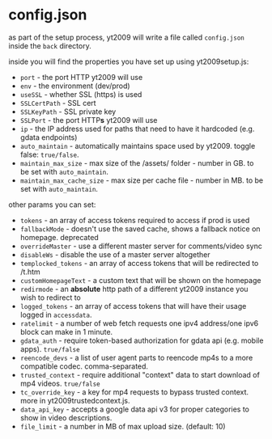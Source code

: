 # config.json

as part of the setup process, yt2009 will write a file called `config.json` inside the `back` directory.

inside you will find the properties you have set up using yt2009setup.js:

- `port` - the port HTTP yt2009 will use
- `env` - the environment (dev/prod)
- `useSSL` - whether SSL (https) is used
- `SSLCertPath` - SSL cert
- `SSLKeyPath` - SSL private key
- `SSLPort` - the port HTTP**s** yt2009 will use
- `ip` - the IP address used for paths that need to have it hardcoded (e.g. gdata endpoints)
- `auto_maintain` - automatically maintains space used by yt2009. toggle false: `true/false`.
- `maintain_max_size` - max size of the /assets/ folder - number in GB. to be set with `auto_maintain`.
- `maintain_max_cache_size` - max size per cache file - number in MB. to be set with `auto_maintain`.

other params you can set:

- `tokens` - an array of access tokens required to access if prod is used
- `fallbackMode` - doesn't use the saved cache, shows a fallback notice on homepage. deprecated
- `overrideMaster` - use a different master server for comments/video sync
- `disableWs` - disable the use of a master server altogether
- `templocked_tokens` - an array of access tokens that will be redirected to /t.htm
- `customHomepageText` - a custom text that will be shown on the homepage
- `redirmode` - an **absolute** http path of a different yt2009 instance you wish to redirect to
- `logged_tokens` - an array of access tokens that will have their usage logged in `accessdata`.
- `ratelimit` - a number of web fetch requests one ipv4 address/one ipv6 block can make in 1 minute.
- `gdata_auth` - require token-based authorization for gdata api (e.g. mobile apps). `true/false`
- `reencode_devs` - a list of user agent parts to reencode mp4s to a more compatible codec. comma-separated.
- `trusted_context` - require additional "context" data to start download of mp4 videos. `true/false`
- `tc_override_key` - a key for mp4 requests to bypass trusted context. more in yt2009trustedcontext.js.
- `data_api_key` - accepts a google data api v3 for proper categories to show in video descriptions.
- `file_limit` - a number in MB of max upload size. (default: 10)